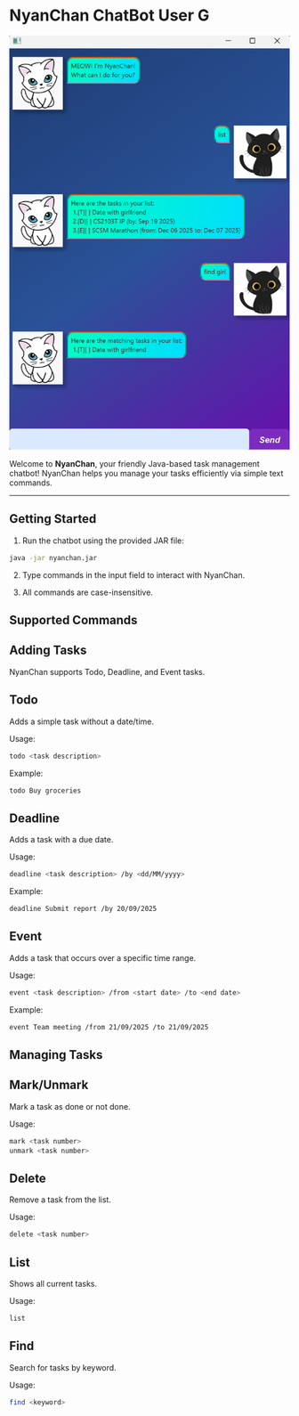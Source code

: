 # NyanChan ChatBot User G

![NyanChan Screenshot](Ui.png)

Welcome to **NyanChan**, your friendly Java-based task management chatbot! NyanChan helps you manage your tasks efficiently via simple text commands.

---

## Getting Started

1. Run the chatbot using the provided JAR file:

```bash
java -jar nyanchan.jar
```
2. Type commands in the input field to interact with NyanChan.

3. All commands are case-insensitive.

## Supported Commands
## Adding Tasks

NyanChan supports Todo, Deadline, and Event tasks.

## Todo

Adds a simple task without a date/time.

Usage:
```bash
todo <task description>
```

Example:
```bash
todo Buy groceries
```

## Deadline

Adds a task with a due date.

Usage:
```bash
deadline <task description> /by <dd/MM/yyyy>
```

Example:
```bash
deadline Submit report /by 20/09/2025
```

## Event

Adds a task that occurs over a specific time range.

Usage:
```bash
event <task description> /from <start date> /to <end date>
```

Example:
```bash
event Team meeting /from 21/09/2025 /to 21/09/2025
```

## Managing Tasks

## Mark/Unmark
Mark a task as done or not done.

Usage:
```bash
mark <task number>
unmark <task number>
```

## Delete
Remove a task from the list.

Usage:
```bash
delete <task number>
```

## List
Shows all current tasks.

Usage:
```bash
list
```

## Find
Search for tasks by keyword.

Usage:
```bash
find <keyword>
```